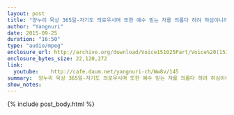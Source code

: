 ```yaml
---
layout: post
title: "양누리 묵상 365일-자기도 의로우시며 또한 예수 믿는 자를 의롭다 하려 하심이니라 [로마서 3:26]"
author: "Yangnuri"
date: 2015-09-25
duration: "16:50"
type: "audio/mpeg"
enclosure_url: http://archive.org/download/Voice151025Part/Voice%20(151025)%20-%20Part.mp3
enclosure_bytes_size: 22,120,272        
link:
  youtube:    http://cafe.daum.net/yangnuri-ch/Ww8v/145
summary:  양누리 묵상 365일-자기도 의로우시며 또한 예수 믿는 자를 의롭다 하려 하심이니라 [로마서 3:26].mp3
show_notes:
---
```

{% include post_body.html %}
